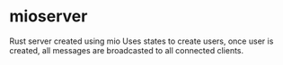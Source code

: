 # mioserver

Rust server created using mio
Uses states to create users, once user is created, all messages are broadcasted to all connected clients.
